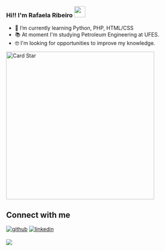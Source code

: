 ### Hi!! I'm Rafaela Ribeiro <img src="https://raw.githubusercontent.com/iampavangandhi/iampavangandhi/master/gifs/Hi.gif" width="30px"></h2>


- 🌱 I’m currently learning Python, PHP, HTML/CSS
- 📚 At moment I'm studying Petroleum Engineering at UFES.
- 🤓 I'm looking for opportunities to improve my knowledge.

<a href="https://github.com/rafaelaribe1ro"><img src="https://github-readme-stats.vercel.app/api/top-langs/?username=rafaelaribe1ro&hide=html&layout=compact&theme=dracula" alt="Card Star" align="center" width="400px" min-width="300px"></a>

## Connect with me  
<div align="left">
<a href="https://github.com/RafaelaRibe1ro" target="_blank"><img src=https://img.shields.io/badge/github-%2324292e.svg?&style=for-the-badge&logoColor=white alt=github style="margin-bottom: 5px;" /></a>
<a href="https://www.linkedin.com/in/rafaela-ribeiro-5422061a5/" target="_blank"><img src=https://img.shields.io/badge/linkedin-%231E77B5.svg?&style=for-the-badge&logoColor=white alt=linkedin style="margin-bottom: 5px;" /></a>
<a href="mailto:rafaela.o.ribeiro@hotmail.com">
  <p align="left">
<img src="https://img.shields.io/badge/-Outlook-blue?style=for-the-badge&labelColor=blue&logo=microsoft-outlook&logoColor=white&link=rafaela.o.ribeiro@hotmail.com alt=Outlook style="margin-bottom: 5px;"/></a>

   
</div>
   
